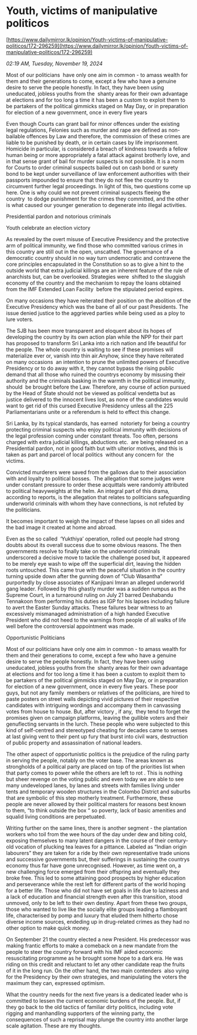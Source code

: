 # Youth, victims of manipulative politicos

[https://www.dailymirror.lk/opinion/Youth-victims-of-manipulative-politicos/172-296259](https://www.dailymirror.lk/opinion/Youth-victims-of-manipulative-politicos/172-296259)

*02:19 AM, Tuesday, November 19, 2024*

Most of our politicians  have only one aim in common - to amass wealth for them and their generations to come, except a few who have a genuine desire to serve the people honestly. In fact, they have been using uneducated, jobless youths from the  shanty areas for their own advantage at elections and for too long a time it has been a custom to exploit them to be partakers of the political gimmicks staged on May Day, or in preparation for election of a new government, once in every five years

Even though Courts can grant bail for minor offences under the existing legal regulations, Felonies such as murder and rape are defined as non-bailable offences by Law and therefore, the commission of these crimes are liable to be punished by death, or in certain cases by life imprisonment. Homicide in particular, is considered a breach of kindness towards a fellow human being or more appropriately a fatal attack against brotherly love, and in that sense grant of bail for murder suspects is not possible. It is a norm for Courts to order criminal suspects bailed out on cash bond or surety bond to be kept under surveillance of law enforcement authorities with their passports impounded to ensure that they do not flee the country to circumvent further legal proceedings. In light of this, two questions come up here. One is why could we not prevent criminal suspects fleeing the country  to dodge punishment for the crimes they committed, and the other is what caused our younger generation to degenerate into illegal activities.

Presidential pardon and notorious criminals

Youth celebrate an election victory

As revealed by the overt misuse of Executive Presidency and the protective arm of political immunity, we find those who committed various crimes in this country are still out in the open, unscathed. The governance of a democratic country should in no way turn undemocratic and contravene the core principles encapsulated in the Constitution so as to give a hint to the outside world that extra judicial killings are an inherent feature of the rule of anarchists but, can be overlooked. Strategies were  shifted to the sluggish economy of the country and the mechanism to repay the loans obtained from the IMF Extended Loan Facility  before the stipulated period expires.

On many occasions they have reiterated their position on the abolition of the Executive Presidency which was the bane of all of our past Presidents. The issue denied justice to the aggrieved parties while being used as a ploy to lure voters.

The SJB has been more transparent and eloquent about its hopes of developing the country by its own action plan while the NPP for their part has proposed to transform Sri Lanka into a rich nation and life beautiful for the people. The whole country is waiting to see if these promises will materialize ever or, vanish into thin air.Anyhow, since they have reiterated on many occasions  an intention to prune the unlimited powers of Executive Presidency or to do away with it, they cannot bypass the rising public demand that all those who ruined the countrys economy by misusing their authority and the criminals basking in the warmth in the political immunity, should  be brought before the Law. Therefore, any course of action pursued by the Head of State should not be viewed as political vendetta but as justice delivered to the innocent lives lost, as none of the candidates would want to get rid of this cursed Executive Presidency unless all the 225 Parliamentarians unite or a referendum is held to effect this change.

Sri Lanka, by its typical standards, has earned  notoriety for being a country protecting criminal suspects who enjoy political immunity with decisions of the legal profession coming under constant threats. Too often, persons charged with extra judicial killings, abductions etc.  are being released on a Presidential pardon, not in good faith but with ulterior motives, and this is taken as part and parcel of local politics  without any concern for  the victims.

Convicted murderers were saved from the gallows due to their association with and loyalty to political bosses.  The allegation that some judges were under constant pressure to order these acquittals were randomly attributed to political heavyweights at the helm. An integral part of this drama, according to reports, is the allegation that relates to politicians safeguarding underworld criminals with whom they have connections, is not refuted by the politicians.

It becomes important to weigh the impact of these lapses on all sides and the bad image it created at home and abroad.

Even as the so called  ‘Yukthiya’ operation, rolled out people had strong doubts about its overall success due to some obvious reasons. The then governments resolve to finally take on the underworld criminals underscored a decisive move to tackle the challenge posed but, it appeared to be merely eye wash to wipe off the superficial dirt, leaving the hidden roots untouched. This came true with the peaceful situation in the country turning upside down after the gunning down of “Club Wasantha” purportedly by close associates of Kanjipani Imran an alleged underworld gang leader. Followed by this ghastly murder was a sudden rumpus as the Supreme Court, in a turnaround ruling on July 21 barred Deshabandu Tennakoon from performing his duties as IGP for his lapses including failure  to avert the Easter Sunday attacks. These failures bear witness to an excessively mismanaged administration of a high handed Executive President who did not heed to the warnings from people of all walks of life well before the controversial appointment was made.

Opportunistic Politicians

Most of our politicians have only one aim in common - to amass wealth for them and their generations to come, except a few who have a genuine desire to serve the people honestly. In fact, they have been using uneducated, jobless youths from the  shanty areas for their own advantage at elections and for too long a time it has been a custom to exploit them to be partakers of the political gimmicks staged on May Day, or in preparation for election of a new government, once in every five years. These poor guys, but not any family  members or relatives of the politicians, are hired to paste posters on street walls depicting vivid pictures of their respective candidates with intriguing wordings and accompany them in canvassing votes from house to house. But, after victory , if any,  they tend to forget the promises given on campaign platforms, leaving the gullible voters and their genuflecting servants in the lurch. These people who were subjected to this kind of self-centred and stereotyped cheating for decades came to senses at last giving vent to their pent up fury that burst into civil wars, destruction of public property and assassination of national leaders.

The other aspect of opportunistic politics is the prejudice of the ruling party in serving the people, notably on the voter base. The areas known as strongholds of a political party are placed on top of the priorities list when that party comes to power while the others are left to rot . This is nothing but sheer revenge on the voting public and even today we are able to see many undeveloped lanes, by lanes and streets with families living under tents and temporary wooden structures in the Colombo District and suburbs that are symbolic of this step motherly treatment. Furthermore, these people are never allowed by their political masters for reasons best known to them, “to think outside the box “ so poverty, lack of basic amenities and squalid living conditions are perpetuated.

Writing further on the same lines, there is another segment - the plantation workers who toil from the wee hours of the day under dew and biting cold, exposing themselves to many latent dangers in the course of their century- old vocation of plucking tea leaves for a pittance. Labeled as “Indian origin labourers” they are taken for a ride by their own representative trade unions and successive governments but, their sufferings in sustaining the countrys economy thus far have gone unrecognised. However, as time went on, a new challenging force emerged from their offspring and eventually they broke free. This led to some attaining good prospects by higher education and perseverance while the rest left for different parts of the world hoping for a better life. Those who did not have set goals in life due to laziness and a lack of education and financial strength even after this transition, stood unmoved, only to be left to their own destiny. Apart from these two groups, those who wanted to live like the socially elite groups leading a flamboyant life, characterised by pomp and luxury that eluded them hitherto chose diverse income sources, endeding up in drug-related crimes as they had no other option to make quick money.

On September 21 the country elected a new President. His predecessor was making frantic efforts to make a comeback on a new mandate from the people to steer the country forward with his IMF aided economic resuscitating programme as he brought some hope to a dark era. He was riding on this credit and reluctant to let any other candidate reap the fruits of it in the long run. On the other hand, the two main contenders  also vying for the Presidency by their own strategies, and manipulating the voters the maximum they can, expressed optimism.

What the country needs for the next five years is a dedicated leader who is committed to lessen the current economic burdens of the people. But, if they go back to the old tactics of familiar dirty politics, including vote rigging and manhandling supporters of the winning party, the consequences of such a reprisal may plunge the country into another large scale agitation. These are my thoughts.

